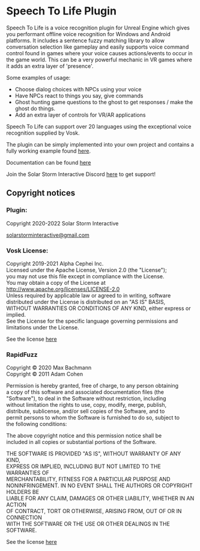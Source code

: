 # Speech To Life Plugin

Speech To Life is a voice recognition plugin for Unreal Engine which gives you performant offline voice recognition for Windows and Android platforms. It includes a sentence fuzzy matching library to allow conversation selection like gameplay and easily supports voice command control found in games where your voice causes actions/events to occur in the game world. This can be a very powerful mechanic in VR games where it adds an extra layer of 'presence'.

Some examples of usage:

* Choose dialog choices with NPCs using your voice
* Have NPCs react to things you say, give commands
* Ghost hunting game questions to the ghost to get responses / make the ghost do things.
* Add an extra layer of controls for VR/AR applications

Speech To Life can support over 20 languages using the exceptional voice recognition supplied by Vosk.

The plugin can be simply implemented into your own project and contains a fully working example found [here](https://github.com/SolarStormInteractive/SpeechToLife_Example/releases).

Documentation can be found [here](https://github.com/SolarStormInteractive/SpeechToLife_Docs/wiki)

Join the Solar Storm Interactive Discord [here](https://discord.gg/zBXM6VC4r8) to get support!

## Copyright notices

### Plugin:
Copyright 2020-2022 Solar Storm Interactive

solarstorminteractive@gmail.com

### Vosk License:

Copyright 2019-2021 Alpha Cephei Inc.<br />
Licensed under the Apache License, Version 2.0 (the "License");<br />
you may not use this file except in compliance with the License.<br />
You may obtain a copy of the License at<br />
      http://www.apache.org/licenses/LICENSE-2.0<br />
Unless required by applicable law or agreed to in writing, software<br />
distributed under the License is distributed on an "AS IS" BASIS,<br />
WITHOUT WARRANTIES OR CONDITIONS OF ANY KIND, either express or implied.<br />
See the License for the specific language governing permissions and<br />
limitations under the License.<br />

See the license [here](https://github.com/alphacep/vosk-api/blob/master/COPYING)


### RapidFuzz

Copyright © 2020 Max Bachmann<br />
Copyright © 2011 Adam Cohen<br />

Permission is hereby granted, free of charge, to any person obtaining<br />
a copy of this software and associated documentation files (the<br />
"Software"), to deal in the Software without restriction, including<br />
without limitation the rights to use, copy, modify, merge, publish,<br />
distribute, sublicense, and/or sell copies of the Software, and to<br />
permit persons to whom the Software is furnished to do so, subject to<br />
the following conditions:<br />

The above copyright notice and this permission notice shall be<br />
included in all copies or substantial portions of the Software.<br />

THE SOFTWARE IS PROVIDED "AS IS", WITHOUT WARRANTY OF ANY KIND,<br />
EXPRESS OR IMPLIED, INCLUDING BUT NOT LIMITED TO THE WARRANTIES OF<br />
MERCHANTABILITY, FITNESS FOR A PARTICULAR PURPOSE AND<br />
NONINFRINGEMENT. IN NO EVENT SHALL THE AUTHORS OR COPYRIGHT HOLDERS BE<br />
LIABLE FOR ANY CLAIM, DAMAGES OR OTHER LIABILITY, WHETHER IN AN ACTION<br />
OF CONTRACT, TORT OR OTHERWISE, ARISING FROM, OUT OF OR IN CONNECTION<br />
WITH THE SOFTWARE OR THE USE OR OTHER DEALINGS IN THE SOFTWARE.<br />

See the license [here](https://github.com/maxbachmann/rapidfuzz-cpp/blob/main/LICENSE)
